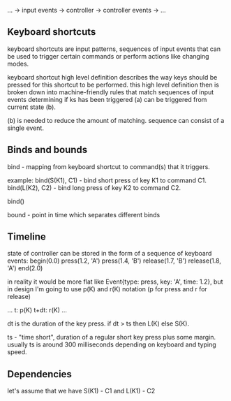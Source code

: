 
... -> input events -> controller -> controller events -> ...

## Keyboard shortcuts
keyboard shortcuts are input patterns, sequences of input events
that can be used to trigger certain commands or perform actions like changing modes.

keyboard shortcut high level definition describes the way keys should be pressed for this shortcut to be performed.
this high level definition then is broken down into machine-friendly rules that match sequences of input events determining if ks has been triggered (a) can be triggered from current state (b).

(b) is needed to reduce the amount of matching.
sequence can consist of a single event.

## Binds and bounds
bind - mapping from keyboard shortcut to command(s) that it triggers.

example: 
bind(S(K1), C1) - bind short press of key K1 to command C1.
bind(L(K2), C2) - bind long press of key K2 to command C2.


bind()

bound - point in time which separates different binds

## Timeline
state of controller can be stored in the form of a sequence of keyboard events:
begin(0.0)
press(1.2, 'A')
press(1.4, 'B')
release(1.7, 'B')
release(1.8, 'A')
end(2.0)

in reality it would be more flat like Event{type: press, key: 'A', time: 1.2},
but in design I'm going to use p(K) and r(K) notation (p for press and r for release)

...
t: p(K)
t+dt: r(K)
...

dt is the duration of the key press.
if dt > ts then L(K) else S(K).

ts - "time short", duration of a regular short key press plus some margin.
usually ts is around 300 milliseconds depending on keyboard and typing speed. 

## Dependencies

let's assume that we have S(K1) - C1 and L(K1) - C2
